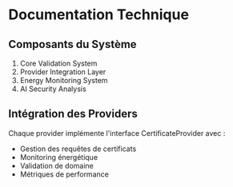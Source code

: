 # Documentation Technique

## Composants du Système

1. Core Validation System
2. Provider Integration Layer
3. Energy Monitoring System
4. AI Security Analysis

## Intégration des Providers

Chaque provider implémente l'interface CertificateProvider avec :
- Gestion des requêtes de certificats
- Monitoring énergétique
- Validation de domaine
- Métriques de performance
